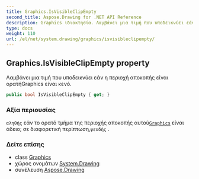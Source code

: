 ```yaml
---
title: Graphics.IsVisibleClipEmpty
second_title: Aspose.Drawing for .NET API Reference
description: Graphics ιδιοκτησία. Λαμβάνει μια τιμή που υποδεικνύει εάν η περιοχή αποκοπής είναι ορατήGraphics είναι κενό.
type: docs
weight: 110
url: /el/net/system.drawing/graphics/isvisibleclipempty/
---
```

## Graphics.IsVisibleClipEmpty property

Λαμβάνει μια τιμή που υποδεικνύει εάν η περιοχή αποκοπής είναι ορατήGraphics είναι κενό.

```csharp
public bool IsVisibleClipEmpty { get; }
```

### Αξία περιουσίας

`αληθής` εάν το ορατό τμήμα της περιοχής αποκοπής αυτού[`Graphics`](../) είναι άδειο; σε διαφορετική περίπτωση,`ψευδής` .

### Δείτε επίσης

* class [Graphics](../)
* χώρος ονομάτων [System.Drawing](../../graphics/)
* συνέλευση [Aspose.Drawing](../../../)


